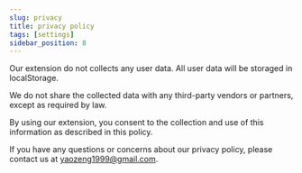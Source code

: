 ```yaml
---
slug: privacy
title: privacy policy
tags: [settings]
sidebar_position: 8
---
```


Our extension do not collects any user data. All user data will be storaged in localStorage. 

We do not share the collected data with any third-party vendors or partners, except as required by law.

By using our extension, you consent to the collection and use of this information as described in this policy.

If you have any questions or concerns about our privacy policy, please contact us at yaozeng1999@gmail.com.